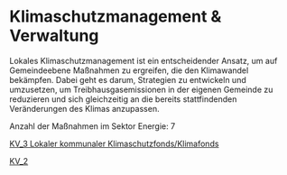 # Klimaschutzmanagement & Verwaltung

Lokales Klimaschutzmanagement ist ein entscheidender Ansatz, um auf Gemeindeebene Maßnahmen zu ergreifen, die den Klimawandel bekämpfen. Dabei geht es darum, Strategien zu entwickeln und umzusetzen, um Treibhausgasemissionen in der eigenen Gemeinde zu reduzieren und sich gleichzeitig an die bereits stattfindenden Veränderungen des Klimas anzupassen.

Anzahl der Maßnahmen im Sektor Energie: 7


[KV_3 Lokaler kommunaler Klimaschutzfonds/Klimafonds](KV_3.md) 

[KV_2](KV_2.md)
